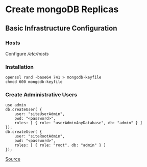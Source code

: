 # Create mongoDB Replicas


## Basic Infrastructure Configuration

### Hosts

Configure _/etc/hosts_ 


### Installation




```
openssl rand -base64 741 > mongodb-keyfile
chmod 600 mongodb-keyfile
```




### Create Administrative Users

```
use admin
db.createUser( {
    user: "siteUserAdmin",
    pwd: "<password>",
    roles: [ { role: "userAdminAnyDatabase", db: "admin" } ]
});
db.createUser( {
    user: "siteRootAdmin",
    pwd: "<password>",
    roles: [ { role: "root", db: "admin" } ]
});
```

[Source](http://docs.mongodb.org/manual/tutorial/deploy-replica-set-with-auth/)

